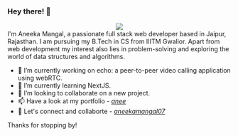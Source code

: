  ### Hey there! 👋
<div id="header" align="center">
  <img src="https://tenor.com/en-IN/view/new-game-ahagon-umiko-programming-work-working-at-work-gif-13247664" />
</div>
I'm Aneeka Mangal, a passionate full stack web developer based in Jaipur, Rajasthan. I am pursuing my B.Tech in CS from IIITM Gwalior. Apart from web development my interest also lies in problem-solving and exploring the world of data structures and algorithms.

- 🔭 I’m currently working on echo: a peer-to-peer video calling application using webRTC.
- 🌱 I’m currently learning NextJS.
- 👯 I’m looking to collaborate on a new project.
- 📫 Have a look at my portfolio - *[anee](https://anee.vercel.app/)*
- 🙌 Let's connect and collaborte - *[aneekamangal07](https://www.linkedin.com/in/aneeka-mangal-740774232/)*

Thanks for stopping by!
